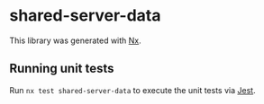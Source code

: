 # shared-server-data

This library was generated with [Nx](https://nx.dev).

## Running unit tests

Run `nx test shared-server-data` to execute the unit tests via [Jest](https://jestjs.io).
